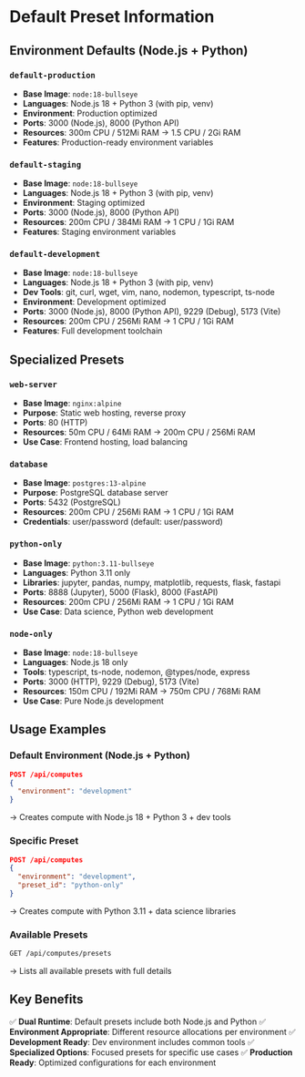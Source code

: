 # Default Preset Information

## Environment Defaults (Node.js + Python)

### `default-production`
- **Base Image**: `node:18-bullseye`
- **Languages**: Node.js 18 + Python 3 (with pip, venv)
- **Environment**: Production optimized
- **Ports**: 3000 (Node.js), 8000 (Python API)
- **Resources**: 300m CPU / 512Mi RAM → 1.5 CPU / 2Gi RAM
- **Features**: Production-ready environment variables

### `default-staging` 
- **Base Image**: `node:18-bullseye`
- **Languages**: Node.js 18 + Python 3 (with pip, venv)
- **Environment**: Staging optimized
- **Ports**: 3000 (Node.js), 8000 (Python API)
- **Resources**: 200m CPU / 384Mi RAM → 1 CPU / 1Gi RAM
- **Features**: Staging environment variables

### `default-development`
- **Base Image**: `node:18-bullseye`
- **Languages**: Node.js 18 + Python 3 (with pip, venv)
- **Dev Tools**: git, curl, wget, vim, nano, nodemon, typescript, ts-node
- **Environment**: Development optimized
- **Ports**: 3000 (Node.js), 8000 (Python API), 9229 (Debug), 5173 (Vite)
- **Resources**: 200m CPU / 256Mi RAM → 1 CPU / 1Gi RAM
- **Features**: Full development toolchain

## Specialized Presets

### `web-server`
- **Base Image**: `nginx:alpine`
- **Purpose**: Static web hosting, reverse proxy
- **Ports**: 80 (HTTP)
- **Resources**: 50m CPU / 64Mi RAM → 200m CPU / 256Mi RAM
- **Use Case**: Frontend hosting, load balancing

### `database`
- **Base Image**: `postgres:13-alpine`
- **Purpose**: PostgreSQL database server
- **Ports**: 5432 (PostgreSQL)
- **Resources**: 200m CPU / 256Mi RAM → 1 CPU / 1Gi RAM
- **Credentials**: user/password (default: user/password)

### `python-only`
- **Base Image**: `python:3.11-bullseye`
- **Languages**: Python 3.11 only
- **Libraries**: jupyter, pandas, numpy, matplotlib, requests, flask, fastapi
- **Ports**: 8888 (Jupyter), 5000 (Flask), 8000 (FastAPI)
- **Resources**: 200m CPU / 256Mi RAM → 1 CPU / 1Gi RAM
- **Use Case**: Data science, Python web development

### `node-only`
- **Base Image**: `node:18-bullseye`
- **Languages**: Node.js 18 only
- **Tools**: typescript, ts-node, nodemon, @types/node, express
- **Ports**: 3000 (HTTP), 9229 (Debug), 5173 (Vite)
- **Resources**: 150m CPU / 192Mi RAM → 750m CPU / 768Mi RAM
- **Use Case**: Pure Node.js development

## Usage Examples

### Default Environment (Node.js + Python)
```json
POST /api/computes
{
  "environment": "development"
}
```
→ Creates compute with Node.js 18 + Python 3 + dev tools

### Specific Preset
```json
POST /api/computes
{
  "environment": "development",
  "preset_id": "python-only"
}
```
→ Creates compute with Python 3.11 + data science libraries

### Available Presets
```bash
GET /api/computes/presets
```
→ Lists all available presets with full details

## Key Benefits

✅ **Dual Runtime**: Default presets include both Node.js and Python
✅ **Environment Appropriate**: Different resource allocations per environment
✅ **Development Ready**: Dev environment includes common tools
✅ **Specialized Options**: Focused presets for specific use cases
✅ **Production Ready**: Optimized configurations for each environment